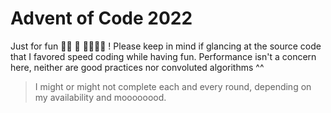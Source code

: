 # Advent of Code 2022

Just for fun 🧝🧝 🥝 🧝🧝🧝🧝 !
Please keep in mind if glancing at the source code that I favored speed coding while having fun.
Performance isn't a concern here, neither are good practices nor convoluted algorithms ^^

> I might or might not complete each and every round, depending on my availability and moooooood.
